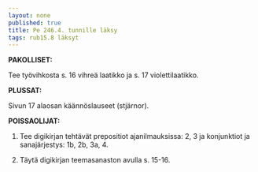 ```yaml
---
layout: none
published: true
title: Pe 246.4. tunnille läksy
tags: rub15.8 läksyt
---
```

**PAKOLLISET:**

Tee työvihkosta s. 16 vihreä laatikko ja s. 17 violettilaatikko.

**PLUSSAT:**

Sivun 17 alaosan käännöslauseet (stjärnor).

**POISSAOLIJAT:**

1. Tee digikirjan tehtävät prepositiot ajanilmauksissa: 2, 3 ja konjunktiot ja sanajärjestys: 1b, 2b, 3a, 4.

2. Täytä digikirjan teemasanaston avulla s. 15-16.

